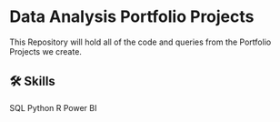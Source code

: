 # Data Analysis Portfolio Projects

This Repository will hold all of the code and queries from the Portfolio Projects we create.

## 🛠 Skills
SQL
Python
R
Power BI
